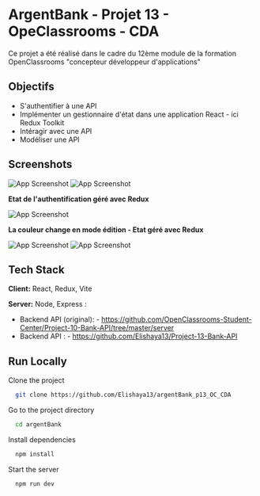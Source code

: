 
# ArgentBank - Projet 13 - OpeClassrooms - CDA

Ce projet a été réalisé dans le cadre du 12ème module de la formation OpenClassrooms "concepteur développeur d'applications"


## Objectifs
- S'authentifier à une API
- Implémenter un gestionnaire d'état dans une application React - ici Redux Toolkit
- Intéragir avec une API
- Modéliser une API

## Screenshots

![App Screenshot](https://pictures.angiepons.fr/images/other/argentB-screen1.png)
![App Screenshot](https://pictures.angiepons.fr/images/other/argentB-screen2.png)
<br>

**Etat de l'authentification géré avec Redux**

![App Screenshot](https://pictures.angiepons.fr/images/other/argentB-screen3.png)
<br>

**La couleur change en mode édition - Etat géré avec Redux**

![App Screenshot](https://pictures.angiepons.fr/images/other/argentB-screen4.png)
![App Screenshot](https://pictures.angiepons.fr/images/other/argentB-screen5.png)


## Tech Stack

**Client:** React, Redux, Vite

**Server:** Node, Express : 
- Backend API (original): - https://github.com/OpenClassrooms-Student-Center/Project-10-Bank-API/tree/master/server
- Backend API : - https://github.com/Elishaya13/Project-13-Bank-API



## Run Locally

Clone the project

```bash
  git clone https://github.com/Elishaya13/argentBank_p13_OC_CDA
```

Go to the project directory

```bash
  cd argentBank
```

Install dependencies

```bash
  npm install
```

Start the server

```bash
  npm run dev
```



